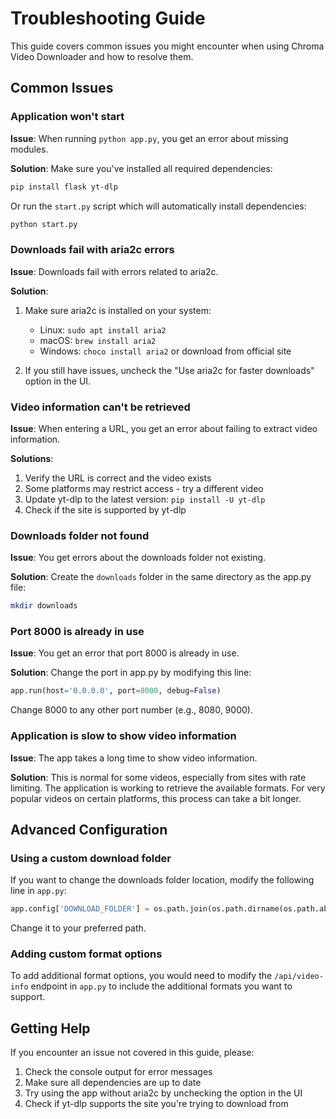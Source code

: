 
# Troubleshooting Guide

This guide covers common issues you might encounter when using Chroma Video Downloader and how to resolve them.

## Common Issues

### Application won't start

**Issue**: When running `python app.py`, you get an error about missing modules.

**Solution**: Make sure you've installed all required dependencies:

```bash
pip install flask yt-dlp
```

Or run the `start.py` script which will automatically install dependencies:

```bash
python start.py
```

### Downloads fail with aria2c errors

**Issue**: Downloads fail with errors related to aria2c.

**Solution**: 

1. Make sure aria2c is installed on your system:
   - Linux: `sudo apt install aria2`
   - macOS: `brew install aria2`
   - Windows: `choco install aria2` or download from official site

2. If you still have issues, uncheck the "Use aria2c for faster downloads" option in the UI.

### Video information can't be retrieved

**Issue**: When entering a URL, you get an error about failing to extract video information.

**Solutions**:

1. Verify the URL is correct and the video exists
2. Some platforms may restrict access - try a different video
3. Update yt-dlp to the latest version: `pip install -U yt-dlp`
4. Check if the site is supported by yt-dlp

### Downloads folder not found

**Issue**: You get errors about the downloads folder not existing.

**Solution**: Create the `downloads` folder in the same directory as the app.py file:

```bash
mkdir downloads
```

### Port 8000 is already in use

**Issue**: You get an error that port 8000 is already in use.

**Solution**: Change the port in app.py by modifying this line:

```python
app.run(host='0.0.0.0', port=8000, debug=False)
```

Change 8000 to any other port number (e.g., 8080, 9000).

### Application is slow to show video information

**Issue**: The app takes a long time to show video information.

**Solution**: This is normal for some videos, especially from sites with rate limiting. The application is working to retrieve the available formats. For very popular videos on certain platforms, this process can take a bit longer.

## Advanced Configuration

### Using a custom download folder

If you want to change the downloads folder location, modify the following line in `app.py`:

```python
app.config['DOWNLOAD_FOLDER'] = os.path.join(os.path.dirname(os.path.abspath(__file__)), 'downloads')
```

Change it to your preferred path.

### Adding custom format options

To add additional format options, you would need to modify the `/api/video-info` endpoint in `app.py` to include the additional formats you want to support.

## Getting Help

If you encounter an issue not covered in this guide, please:

1. Check the console output for error messages
2. Make sure all dependencies are up to date
3. Try using the app without aria2c by unchecking the option in the UI
4. Check if yt-dlp supports the site you're trying to download from
